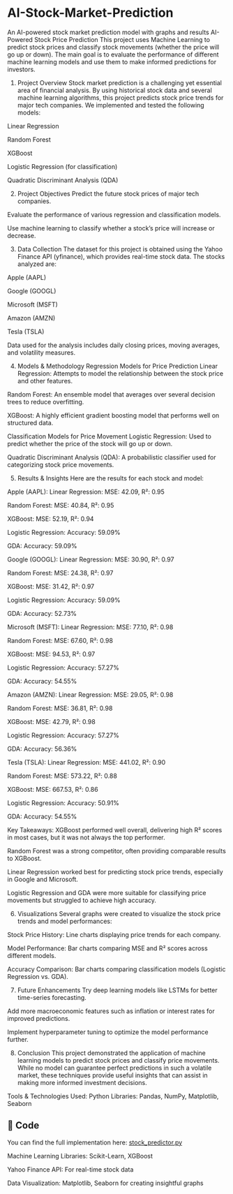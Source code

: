 # AI-Stock-Market-Prediction
An AI-powered stock market prediction model with graphs and results
AI-Powered Stock Price Prediction
This project uses Machine Learning to predict stock prices and classify stock movements (whether the price will go up or down). The main goal is to evaluate the performance of different machine learning models and use them to make informed predictions for investors.

1. Project Overview
Stock market prediction is a challenging yet essential area of financial analysis. By using historical stock data and several machine learning algorithms, this project predicts stock price trends for major tech companies. We implemented and tested the following models:

Linear Regression

Random Forest

XGBoost

Logistic Regression (for classification)

Quadratic Discriminant Analysis (QDA)

2. Project Objectives
Predict the future stock prices of major tech companies.

Evaluate the performance of various regression and classification models.

Use machine learning to classify whether a stock’s price will increase or decrease.

3. Data Collection
The dataset for this project is obtained using the Yahoo Finance API (yfinance), which provides real-time stock data. The stocks analyzed are:

Apple (AAPL)

Google (GOOGL)

Microsoft (MSFT)

Amazon (AMZN)

Tesla (TSLA)

Data used for the analysis includes daily closing prices, moving averages, and volatility measures.

4. Models & Methodology
Regression Models for Price Prediction
Linear Regression: Attempts to model the relationship between the stock price and other features.

Random Forest: An ensemble model that averages over several decision trees to reduce overfitting.

XGBoost: A highly efficient gradient boosting model that performs well on structured data.

Classification Models for Price Movement
Logistic Regression: Used to predict whether the price of the stock will go up or down.

Quadratic Discriminant Analysis (QDA): A probabilistic classifier used for categorizing stock price movements.

5. Results & Insights
Here are the results for each stock and model:

Apple (AAPL):
Linear Regression: MSE: 42.09, R²: 0.95

Random Forest: MSE: 40.84, R²: 0.95

XGBoost: MSE: 52.19, R²: 0.94

Logistic Regression: Accuracy: 59.09%

GDA: Accuracy: 59.09%

Google (GOOGL):
Linear Regression: MSE: 30.90, R²: 0.97

Random Forest: MSE: 24.38, R²: 0.97

XGBoost: MSE: 31.42, R²: 0.97

Logistic Regression: Accuracy: 59.09%

GDA: Accuracy: 52.73%

Microsoft (MSFT):
Linear Regression: MSE: 77.10, R²: 0.98

Random Forest: MSE: 67.60, R²: 0.98

XGBoost: MSE: 94.53, R²: 0.97

Logistic Regression: Accuracy: 57.27%

GDA: Accuracy: 54.55%

Amazon (AMZN):
Linear Regression: MSE: 29.05, R²: 0.98

Random Forest: MSE: 36.81, R²: 0.98

XGBoost: MSE: 42.79, R²: 0.98

Logistic Regression: Accuracy: 57.27%

GDA: Accuracy: 56.36%

Tesla (TSLA):
Linear Regression: MSE: 441.02, R²: 0.90

Random Forest: MSE: 573.22, R²: 0.88

XGBoost: MSE: 667.53, R²: 0.86

Logistic Regression: Accuracy: 50.91%

GDA: Accuracy: 54.55%

Key Takeaways:
XGBoost performed well overall, delivering high R² scores in most cases, but it was not always the top performer.

Random Forest was a strong competitor, often providing comparable results to XGBoost.

Linear Regression worked best for predicting stock price trends, especially in Google and Microsoft.

Logistic Regression and GDA were more suitable for classifying price movements but struggled to achieve high accuracy.

6. Visualizations
Several graphs were created to visualize the stock price trends and model performances:

Stock Price History: Line charts displaying price trends for each company.

Model Performance: Bar charts comparing MSE and R² scores across different models.

Accuracy Comparison: Bar charts comparing classification models (Logistic Regression vs. GDA).

7. Future Enhancements
Try deep learning models like LSTMs for better time-series forecasting.

Add more macroeconomic features such as inflation or interest rates for improved predictions.

Implement hyperparameter tuning to optimize the model performance further.

8. Conclusion
This project demonstrated the application of machine learning models to predict stock prices and classify price movements. While no model can guarantee perfect predictions in such a volatile market, these techniques provide useful insights that can assist in making more informed investment decisions.

Tools & Technologies Used:
Python Libraries: Pandas, NumPy, Matplotlib, Seaborn


## 📝 Code  
You can find the full implementation here: [stock_predictor.py](stock_predictor.py)

Machine Learning Libraries: Scikit-Learn, XGBoost

Yahoo Finance API: For real-time stock data

Data Visualization: Matplotlib, Seaborn for creating insightful graphs
